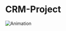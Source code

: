 # CRM-Project
![Animation](https://user-images.githubusercontent.com/104507838/218682351-339524ff-4349-4723-b096-53261ac47de3.gif)
